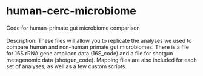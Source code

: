 # human-cerc-microbiome
Code for human-primate gut microbiome comparison\
\
Description: These files will allow you to replicate the analyses we used to compare human and non-human primate gut microbiomes. There is a file for 16S rRNA gene amplicon data (16S_code) and a file for shotgun metagenomic data (shotgun_code). Mapping files are also included for each set of analyses, as well as a few custom scripts.
